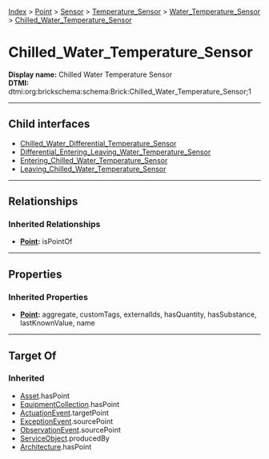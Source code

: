 [Index](../../../../../Index.md) > [Point](../../../../Point.md) > [Sensor](../../../Sensor.md) > [Temperature_Sensor](../../Temperature_Sensor.md) > [Water_Temperature_Sensor](../Water_Temperature_Sensor.md) > [Chilled_Water_Temperature_Sensor](#)
# Chilled_Water_Temperature_Sensor

**Display name:** Chilled Water Temperature Sensor<br />
**DTMI:** dtmi:org:brickschema:schema:Brick:Chilled_Water_Temperature_Sensor;1

---

## Child interfaces
* [Chilled_Water_Differential_Temperature_Sensor](../Water_Differential_Temperature_Sensor/Chilled_Water_Differential_Temperature_Sensor.md)
* [Differential_Entering_Leaving_Water_Temperature_Sensor](Differential_Entering_Leaving_Water_Temperature_Sensor.md)
* [Entering_Chilled_Water_Temperature_Sensor](Entering_Chilled_Water_Temperature_Sensor.md)
* [Leaving_Chilled_Water_Temperature_Sensor](Leaving_Chilled_Water_Temperature_Sensor.md)

---

## Relationships

### Inherited Relationships
* **[Point](../../../../Point.md):** isPointOf

---

## Properties

### Inherited Properties
* **[Point](../../../../Point.md):** aggregate, customTags, externalIds, hasQuantity, hasSubstance, lastKnownValue, name

---

## Target Of
### Inherited
* [Asset](../../../../../Asset/Asset.md).hasPoint
* [EquipmentCollection](../../../../../Collection/EquipmentCollection.md).hasPoint
* [ActuationEvent](../../../../../Event/PointEvent/ActuationEvent.md).targetPoint
* [ExceptionEvent](../../../../../Event/PointEvent/ExceptionEvent.md).sourcePoint
* [ObservationEvent](../../../../../Event/PointEvent/ObservationEvent.md).sourcePoint
* [ServiceObject](../../../../../Information/ServiceObject/ServiceObject.md).producedBy
* [Architecture](../../../../../Space/Architecture/Architecture.md).hasPoint
